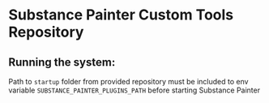 # Substance Painter Custom Tools Repository

## Running the system:

Path to ```startup``` folder from provided repository must be included to env variable ```SUBSTANCE_PAINTER_PLUGINS_PATH``` before starting Substance Painter
